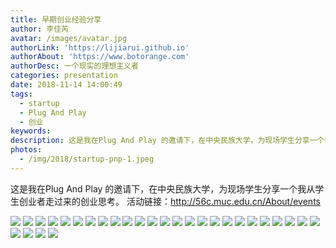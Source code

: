 ```yaml
---
title: 早期创业经验分享
author: 李佳芮
avatar: /images/avatar.jpg
authorLink: 'https://lijiarui.github.io'
authorAbout: 'https://www.botorange.com'
authorDesc: 一个现实的理想主义者
categories: presentation
date: 2018-11-14 14:00:49
tags: 
  - startup
  - Plug And Play
  - 创业
keywords:
description: 这是我在Plug And Play 的邀请下，在中央民族大学，为现场学生分享一个我从学生创业者走过来的创业思考。
photos:
  - /img/2018/startup-pnp-1.jpeg
---
```


这是我在Plug And Play 的邀请下，在中央民族大学，为现场学生分享一个我从学生创业者走过来的创业思考。 活动链接：http://56c.muc.edu.cn/About/events

![](/img/2018/startup-pnp-2.jpeg)
![](/img/2018/startup-pnp-3.jpeg)
![](/img/2018/startup-pnp-4.jpeg)
![](/img/2018/startup-pnp-5.jpeg)
![](/img/2018/startup-pnp-6.jpeg)
![](/img/2018/startup-pnp-7.jpeg)
![](/img/2018/startup-pnp-8.jpeg)
![](/img/2018/startup-pnp-9.jpeg)
![](/img/2018/startup-pnp-10.jpeg)
![](/img/2018/startup-pnp-11.jpeg)
![](/img/2018/startup-pnp-12.jpeg)
![](/img/2018/startup-pnp-13.jpeg)
![](/img/2018/startup-pnp-14.jpeg)
![](/img/2018/startup-pnp-15.jpeg)
![](/img/2018/startup-pnp-16.jpeg)
![](/img/2018/startup-pnp-17.jpeg)
![](/img/2018/startup-pnp-18.jpeg)
![](/img/2018/startup-pnp-19.jpeg)
![](/img/2018/startup-pnp-20.jpeg)
![](/img/2018/startup-pnp-21.jpeg)
![](/img/2018/startup-pnp-22.jpeg)
![](/img/2018/startup-pnp-23.jpeg)
![](/img/2018/startup-pnp-24.jpeg)
![](/img/2018/startup-pnp-25.jpeg)
![](/img/2018/startup-pnp-26.jpeg)
![](/img/2018/startup-pnp-27.jpeg)
![](/img/2018/startup-pnp-28.jpeg)
![](/img/2018/startup-pnp-29.jpeg)
![](/img/2018/startup-pnp-30.jpeg)
